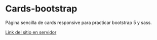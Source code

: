 # Cards-bootstrap
Página sencilla de cards responsive para practicar bootstrap 5 y sass.

[Link del sitio en servidor](https://ehortua-bootstrap.netlify.app/)

